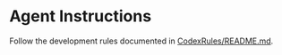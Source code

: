 # Agent Instructions

Follow the development rules documented in [CodexRules/README.md](CodexRules/README.md).
